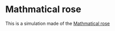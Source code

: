 # Mathmatical rose

This is a simulation made of the [Mathmatical rose](https://en.wikipedia.org/wiki/Rose_(mathematics))
